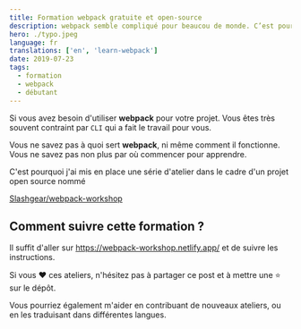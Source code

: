 ```yaml
---
title: Formation webpack gratuite et open-source
description: webpack semble compliqué pour beaucou de monde. C’est pourquoi j'ai créé des ateliers pour apprendre ses concepts en partant de la base.
hero: ./typo.jpeg
language: fr
translations: ['en', 'learn-webpack']
date: 2019-07-23
tags:
  - formation
  - webpack
  - débutant
---
```


Si vous avez besoin d'utiliser **webpack** pour votre projet. Vous êtes très souvent contraint par `CLI` qui a fait le travail pour vous.

Vous ne savez pas à quoi sert **webpack**, ni même comment il fonctionne. Vous ne savez pas non plus par où commencer pour apprendre.

C'est pourquoi j'ai mis en place une série d'atelier dans le cadre d'un projet open source nommé

[Slashgear/webpack-workshop](https://github.com/Slashgear/webpack-workshop)

## Comment suivre cette formation ?

Il suffit d'aller sur https://webpack-workshop.netlify.app/ et de suivre les instructions.

Si vous ❤️ ces ateliers, n'hésitez pas à partager ce post et à mettre une ⭐️ sur le dépôt.

Vous pourriez également m'aider en contribuant de nouveaux ateliers, ou en les traduisant dans différentes langues.
